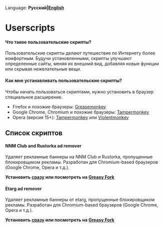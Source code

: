 Language: **Русский|[English](/README.md)**
# Userscripts

#### Что такое пользовательские скрипты?

Пользовательские скрипты делают путешествие по Интернету более комфортным. Будучи установленными, скрипты улучшают определенные сайты,
меняя их внешний вид, добавляя новые функции или скрывая нежелательные вещи.

#### Как мне устанавливать пользовательские скрипты?

Чтобы начать пользоваться скриптами, нужно установить в браузер специальное расширение.

* Firefox и похожие браузеры: [Greasemonkey](https://addons.mozilla.org/ru/firefox/addon/greasemonkey/)
* Google Chrome, Chromium и похожие браузеры: [Tampermonkey](https://chrome.google.com/webstore/detail/tampermonkey/fhkhppodidkmpkgcjioadlkgkdpahnkg?hl=ru)
* Opera (версия 15+): [Tampermonkey](https://addons.opera.com/ru/extensions/details/tampermonkey-beta/) или [Violentmonkey](https://addons.opera.com/ru/extensions/details/violent-monkey/)

## Список скриптов

#### NNM Club and Rustorka ad remover

Удаляет рекламные баннеры на NNM Club и Rustorka, пропущенные блокировщиком рекламы. Разработан для Chromium-based браузеров
(Google Chrome, Opera и т.д.).

**Установить [сразу](https://github.com/hant0508/usescripts/raw/master/NNM%20Club%20and%20Rustorka%20ad%20remover.user.js) или посмотреть на [Greasy Fork](https://greasyfork.org/ru/scripts/21174-nnm-club-and-rustorka-ad-remover)**

#### Etarg ad remover

Удаляет рекламные баннеры от etarg, пропущенные блокировщиком рекламы. Разработан для Chromium-based браузеров
(Google Chrome, Opera и т.д.).

**Установить [сразу](https://github.com/hant0508/usescripts/raw/master/Etarg%20ad%20remover.user.js) или посмотреть на [Greasy Fork](https://greasyfork.org/ru/scripts/21178-etarg-ad-remover)**
